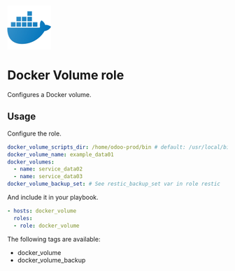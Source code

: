 <img src="/logos/docker_volume.png" alt="docker_volume logo" width="100" height="100">

# Docker Volume role

Configures a Docker volume.

## Usage

Configure the role.

```yml
docker_volume_scripts_dir: /home/odoo-prod/bin # default: /usr/local/bin
docker_volume_name: example_data01
docker_volumes:
  - name: service_data02
  - name: service_data03
docker_volume_backup_set: # See restic_backup_set var in role restic
```

And include it in your playbook.

```yml
- hosts: docker_volume
  roles:
  - role: docker_volume
```

The following tags are available:

* docker_volume
* docker_volume_backup
